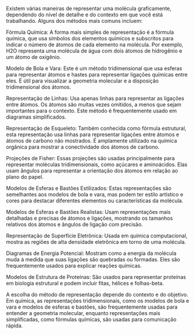 Existem várias maneiras de representar uma molécula graficamente, dependendo do nível de detalhe e do contexto em que você está trabalhando. Alguns dos métodos mais comuns incluem:

Fórmula Química: A forma mais simples de representação é a fórmula química, que usa símbolos dos elementos químicos e subscritos para indicar o número de átomos de cada elemento na molécula. Por exemplo, H2O representa uma molécula de água com dois átomos de hidrogênio e um átomo de oxigênio.

Modelo de Bola e Vara: Este é um método tridimensional que usa esferas para representar átomos e hastes para representar ligações químicas entre eles. É útil para visualizar a geometria molecular e a disposição tridimensional dos átomos.

Representação de Linhas: Usa apenas linhas para representar as ligações entre átomos. Os átomos são muitas vezes omitidos, a menos que sejam importantes para o contexto. Este método é frequentemente usado em diagramas simplificados.

Representação de Esqueleto: Também conhecida como fórmula estrutural, esta representação usa linhas para representar ligações entre átomos e átomos de carbono não mostrados. É amplamente utilizado na química orgânica para mostrar a conectividade dos átomos de carbono.

Projeções de Fisher: Essas projeções são usadas principalmente para representar moléculas tridimensionais, como açúcares e aminoácidos. Elas usam ângulos para representar a orientação dos átomos em relação ao plano do papel.

Modelos de Esferas e Bastões Estilizados: Estas representações são semelhantes aos modelos de bola e vara, mas podem ter estilo artístico e cores para destacar diferentes elementos ou características da molécula.

Modelos de Esferas e Bastões Realistas: Usam representações mais detalhadas e precisas de átomos e ligações, mostrando os tamanhos relativos dos átomos e ângulos de ligação com precisão.

Representação de Superfície Eletrônica: Usada em química computacional, mostra as regiões de alta densidade eletrônica em torno de uma molécula.

Diagramas de Energia Potencial: Mostram como a energia da molécula muda à medida que suas ligações são quebradas ou formadas. Eles são frequentemente usados para explicar reações químicas.

Modelos de Estrutura de Proteínas: São usados para representar proteínas em biologia estrutural e podem incluir fitas, hélices e folhas-beta.

A escolha do método de representação depende do contexto e do objetivo. Em química, as representações tridimensionais, como os modelos de bola e vara e modelos de esferas e bastões, são frequentemente usadas para entender a geometria molecular, enquanto representações mais simplificadas, como fórmulas químicas, são usadas para comunicação rápida.
